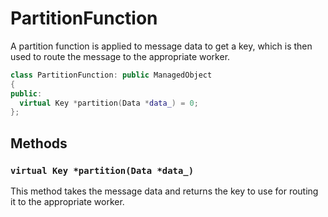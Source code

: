 # PartitionFunction

A partition function is applied to message data to get a key, which is
then used to route the message to the appropriate worker.

```c++
class PartitionFunction: public ManagedObject
{
public:
  virtual Key *partition(Data *data_) = 0;
};
```

## Methods

### `virtual Key *partition(Data *data_)`

This method takes the message data and returns the key to use for
routing it to the appropriate worker.
